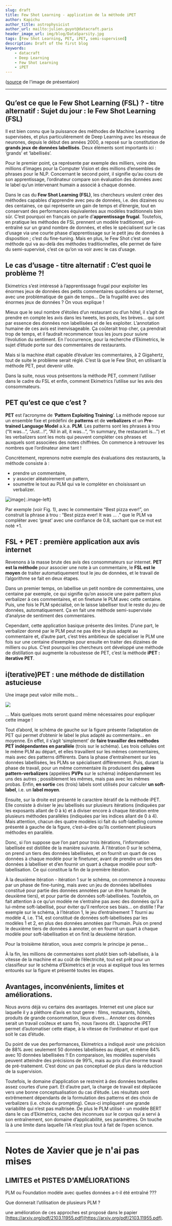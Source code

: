 ```yaml
---
slug: draft
title: Few Shot Learning - application de la méthode iPET 
author: Kapichu
author_title: astrophysicist
author_url: mailto:julien.guyot@datacraft.paris
header_image_url: img/blog/DataSparsity.jpg
tags: [Few Shot Learning, PET, iPET, semi-supervised]
description: Draft of the first blog
keywords:
    - datacraft
    - Deep Learning
    - Few Shot Learning
    - iPET
---
```


<!--truncate-->


([source](https://numenta.com/blog/2019/08/30/case-for-sparsity-in-neural-networks-part-1-pruning) de l'image de présentaion)

---

## Qu’est ce que le Few Shot Learning (FSL) ? - titre alternatif : Sujet du jour : le Few Shot Learning (FSL)

Il est bien connu que la puissance des méthodes de Machine Learning supervisées, et plus particulièrement de Deep Learning avec les réseaux de neurones, depuis le début des années 2000, a reposé sur la constitution de **grands jeux de données labellisés**. Deux éléments sont importants ici : ‘grands’ et ‘labellisés’.

Pour le premier point, ça représente par exemple des milliers, voire des millions d’images pour la Computer Vision et des millions d’ensembles de phrases pour le NLP. Concernant le second point, il signifie qu’au cours de son apprentissage, l’ordinateur compare son évaluation des données avec le label qu’un intervenant humain a associé à chaque donnée.

Dans le cas du **Few Shot Learning (FSL)**, les chercheurs veulent créer des méthodes capables d’apprendre avec peu de données, i.e. des dizaines ou des centaines, ce qui représente un gain de temps et d’énergie, tout en conservant des performances équivalentes aux modèles traditionnels bien sûr. C’est pourquoi en français on parle d’**apprentissage frugal**. Toutefois, en pratique les méthodes de FSL prennent un modèle traditionnel, pré-entraîné sur un grand nombre de données, et elles le spécialisent sur le cas d’usage via une courte phase d’apprentissage sur le petit jeu de données à disposition ; c’est du fine-tuning. Mais en plus, le Few Shot c’est une méthode qui va au-delà des méthodes traditionnelles, elle permet de faire du semi-supervisé, c’est ce qu’on va voir avec le cas d’usage.


## Le cas d’usage - titre alternatif : C’est quoi le problème ?!

Ekimetrics s’est intéressé à l’apprentissage frugal pour exploiter les énormes jeux de données des petits commentaires quotidiens sur internet, avec une problématique de gain de temps… De la frugalité avec des énormes jeux de données ? On vous explique !

Mieux que le seul nombre d’étoiles d’un restaurant ou d’un hôtel, il s’agit de prendre en compte les avis dans les tweets, les posts, les brèves… qui sont par essence des données non labellisées et de les exploiter. L’annotation humaine de ces avis est inenvisageable. Ça coûterait trop cher, ça prendrait trop de temps, et il faudrait recommencer tous les jours pour suivre l’évolution du sentiment. En l'occurrence, pour la recherche d’Ekimetrics, le sujet d’étude porte sur des commentaires de restaurants.

Mais si la machine était capable d’évaluer les commentaires, à 2 Gigahertz, tout de suite le problème serait réglé. C’est là que le Few Shot, en utilisant la méthode PET, peut devenir utile.

Dans la suite, nous vous présentons la méthode PET, comment l’utiliser dans le cadre du FSL et enfin, comment Ekimetrics l’utilise sur les avis des consommateurs.


## PET qu’est ce que c’est ?

**PET** est l’acronyme de ‘**Pattern Exploiting Training**’. La méthode repose sur un ensemble fixe et prédéfini de **patterns** et de **verbalizers** et un **Pre-trained Language Model** a.k.a. **PLM**. Les patterns sont les phrases à trou (“It was…”, “Just…!”, “All in all, it was…”, “In summary, the restaurant is…”) et les verbalizers sont les mots qui peuvent compléter ces phrases et auxquels sont associées des notes chiffrées. On commence à retrouver les nombres que l’ordinateur aime tant !

Concrètement, reprenons notre exemple des évaluations des restaurants, la méthode consiste à :
 - prendre un commentaire,
 - y associer aléatoirement un pattern,
 - soumettre le tout au PLM qui va le compléter en choisissant un verbalizer.

<!-- ![image](./img/2022-02-04-MindshakeTime/PET.png "Schema of a basic PET"){ width=50 height=50 } -->

![image](./img/2022-02-04-MindshakeTime/PET.png "Schema of a basic PET"){:.image-left}

<!-- style="float: left"; margin-right: 10em; height="25%" width="25%"} -->

<!-- <img src="./img/2022-02-04-MindshakeTime/PET.png" alt="A cute kitten"
    title="A cute kitten" width="100" height="100" /> -->

<!-- [<img src="./img/2022-02-04-MindshakeTime/PET.png" width="50"/>](./img/2022-02-04-MindshakeTime/PET.png) -->


Par exemple (voir Fig. 1), avec le commentaire “Best pizza ever!”, on construit la phrase à trou : “Best pizza ever! It was … .” que le PLM va compléter avec ‘great’ avec une confiance de 0.8, sachant que ce mot est noté +1.


## FSL + PET : première application aux avis internet

Revenons à la masse brute des avis des consommateurs sur internet. **PET est la méthode** pour associer une note à un commentaire, le **FSL est le moyen** de traiter automatiquement tout le jeu de données, et le travail de l’algorithme se fait en deux étapes.

Dans un premier temps, on labellise un petit nombre de commentaires, une centaine par exemple, ce qui signifie qu’on associe une paire pattern plus verbalizer à ces commentaires, et on finetune le PLM avec cette centaine. Puis, une fois le PLM spécialisé, on le laisse labelliser tout le reste du jeu de données, automatiquement. Ça en fait une méthode semi-supervisée d’analyse de sentiment des commentaires.

Cependant, cette application basique présente des limites. D’une part, le verbalizer donné par le PLM peut ne pas être le plus adapté au commentaire et, d’autre part, c’est très ambitieux de spécialiser le PLM une fois sur une centaine d’exemples pour ensuite en traiter des dizaines de milliers ou plus. C’est pourquoi les chercheurs ont développé une méthode de distillation qui augmente la robustesse de PET, c’est la méthode **iPET : iterative PET**.


## i(terative)PET : une méthode de distillation astucieuse

Une image peut valoir mille mots…

![](./img/2022-02-04-MindshakeTime/iPET.png)

… Mais quelques mots seront quand même nécessaires pour expliquer cette image !

Tout d’abord, le schéma de gauche sur la figure présente l’adaptation de PET qui permet d’obtenir le label le plus adapté au commentaire… en moyenne. En effet, il s’agit ‘simplement’ de **faire travailler des méthodes PET indépendantes en parallèle** (trois sur le schéma). Les trois cellules ont le même PLM au départ, et elles travaillent sur les mêmes commentaires, mais avec des patterns différents. Dans la phase d’entraînement sur les données labellisées, les PLMs se spécialisent différemment. Puis, durant la phase de travail, pour un même commentaire ils produisent des **paires pattern-verbalizers** (appelées **PVPs** sur le schéma) indépendamment les uns des autres ; possiblement les mêmes, mais pas avec les mêmes probas. Enfin, **en sortie** ces (trois) labels sont utilisés pour calculer **un soft-label**, i.e. un **label moyen**.

Ensuite, sur la droite est présenté le caractère itératif de la méthode iPET. Elle consiste à diviser le jeu labellisés sur plusieurs itérations (indiquées par les exposants allant de 0 à k) et à diviser encore à chaque itération entre plusieurs méthodes parallèles (indiquées par les indices allant de 0 à 4). Mais attention, chacun des quatre modèles ici fait du soft-labelling comme présenté à gauche de la figure, c’est-à-dire qu’ils contiennent plusieurs méthodes en parallèle.

Donc, si l’on suppose que l’on part pour trois itérations, l’information labellisée est distillée de la manière suivante. À l’itération 0 sur le schéma, on prend un tiers des données labellisées, et on fournit un quart de ces données à chaque modèle pour le finetuner, avant de prendre un tiers des données à labelliser et d’en fournir un quart à chaque modèle pour soft-labellisation. Ce qui constitue la fin de la première itération.

À la deuxième itération - itération 1 sur le schéma, on commence à nouveau par un phase de fine-tuning, mais avec un jeu de données labellisées constitué pour partie des données annotées par un être humain (le deuxième tiers), et pour partie de données soft-labellisées. Toutefois, on fait attention à ce qu’un modèle ne s’entraîne pas avec des données qu’il a lui-même soft-labellisé, pour éviter qu’il renforce ses biais… on distille ! Par exemple sur le schéma, à l’itération 1, le jeu d’entraînement T fourni au modèle 4, i.e. T14, est constitué de données soft-labellisées par les modèles 1 et 2, en plus des données annotées par l’humain. Puis on prend le deuxième tiers de données à annoter, on en fournit un quart à chaque modèle pour soft-labellisation et on finit la deuxième itération.

Pour la troisième itération, vous avez compris le principe je pense…   

À la fin, les millions de commentaires sont plutôt bien soft-labellisés, à la vitesse de la machine et au coût de l’électricité, tout est prêt pour un classifieur sur le schéma d’Ekimetrics et je vous ai expliqué tous les termes entourés sur la figure et présenté toutes les étapes. 


## Avantages, inconvénients, limites et améliorations.

Nous avons déjà vu certains des avantages. Internet est une place sur laquelle il y a pléthore d’avis en tout genre : films, restaurants, hôtels, produits de grande consommation, lieux divers… Annoter ces données serait un travail coûteux et sans fin, nous l’avons dit. L’approche iPET permet d’automatiser cette étape, à la vitesse de l’ordinateur et quel que soit le cas d’étude.

Du point de vue des performances, Ekimetrics a indiqué avoir une précision de 88% avec seulement 50 données labellisées au départ, et même 84% avec 10 données labellisées !! En comparaison, les modèles supervisés peuvent atteindre des précisions de 99%, mais au prix d’un énorme travail de pré-traitement. C’est donc un pas conceptuel de plus dans la réduction de la supervision.

Toutefois, le domaine d’application se restreint à des données textuelles assez courtes d’une part. Et d’autre part, la charge de travail est déplacée vers une bonne conceptualisation du cas d’étude. Les résultats sont extrêmement dépendants de la formulation des patterns et des choix de verbalizers (i.e. choix du prompting). Ceux-ci impliquent une grande variabilité qui n’est pas maîtrisée. De plus le PLM utilisé - un modèle BERT dans le cas d’Ekimetrics, cache des inconnues sur le corpus qui a servi à son entraînement, son domaine d’applicabilité, ses paramètres. On touche là à une limite dans laquelle l’IA n’est plus tout à fait de l’open science.


---

# Notes de Xavier que je n'ai pas mises

## LIMITES et PISTES D'AMÉLIORATIONS

PLM ou Foundation modèle avec quelles données a-t-il été entraîné ???

Que donnerait l’utilisation de plusieurs PLM ?

une amélioration de ces approches est proposé dans le papier [https://arxiv.org/pdf/2103.11955.pdf](https://arxiv.org/pdf/2103.11955.pdf). 
